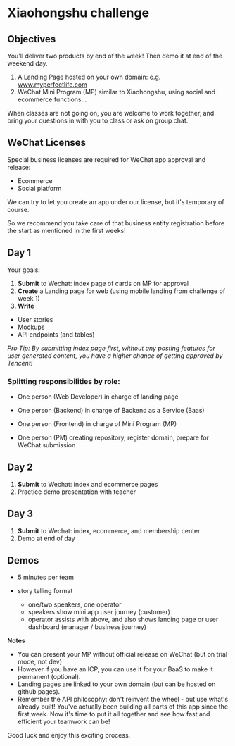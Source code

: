 # Xiaohongshu challenge

## Objectives

You'll deliver two products by end of the week! Then demo it at end of the weekend day.

1. A Landing Page hosted on your own domain: e.g. www.myperfectlife.com
2. WeChat Mini Program (MP) similar to Xiaohongshu, using social and ecommerce functions...

When classes are not going on, you are welcome to work together, and bring your questions in with you to class or ask on group chat.

## WeChat Licenses

Special business licenses are required for WeChat app approval and release:

- Ecommerce
- Social platform

We can try to let you create an app under our license, but it's temporary of course.

So we recommend you take care of that business entity registration before the start as mentioned in the first weeks!

## Day 1

Your goals:
1. **Submit** to Wechat: index page of cards on MP for approval
2. **Create** a Landing page for web (using mobile landing from challenge of week 1)
3. **Write**

- User stories
- Mockups
- API endpoints (and tables)

*Pro Tip: By submitting index page first, without any posting features for user generated content, you have a higher chance of getting approved by Tencent!*

### Splitting responsibilities by role:

- One person (Web Developer) in charge of landing page

- One person (Backend) in charge of Backend as a Service (Baas)

- One person (Frontend) in charge of Mini Program (MP)

- One person (PM) creating repository, register domain, prepare for WeChat submission

## Day 2

1. **Submit** to Wechat: index and ecommerce pages
2. Practice demo presentation with teacher

## Day 3

1. **Submit** to Wechat: index, ecommerce, and membership center
2. Demo at end of day

## Demos

- 5 minutes per team
- story telling format

  - one/two speakers, one operator
  - speakers show mini app user journey (customer)
  - operator assists with above, and also shows landing page or user dashboard (manager / business journey)

**Notes**
- You can present your MP without official release on WeChat (but on trial mode, not dev)
- However if you have an ICP, you can use it for your BaaS to make it permanent (optional).
- Landing pages are linked to your own domain (but can be hosted on github pages).
- Remember the API philosophy: don't reinvent the wheel - but use what's already built! You've actually been building all parts of this app since the first week. Now it's time to put it all together and see how fast and efficient your teamwork can be! 

Good luck and enjoy this exciting process.



